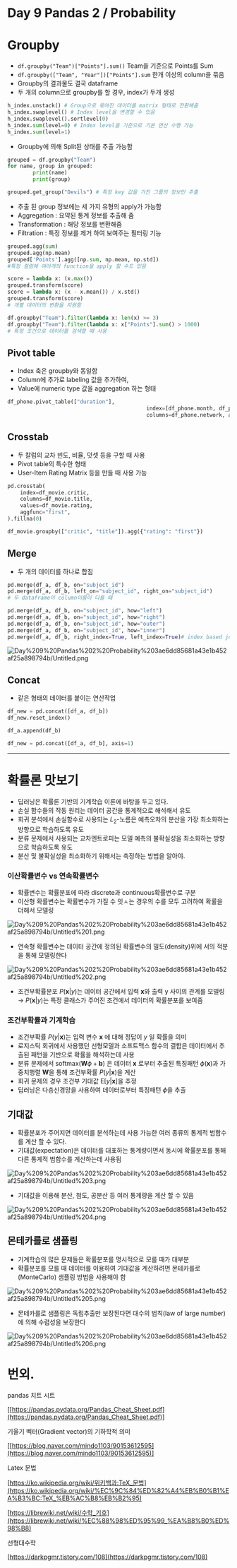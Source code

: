 # Day 9 Pandas 2 / Probability

# Groupby

- `df.groupby("Team")["Points"].sum()` Team을 기준으로 Points를 Sum
- `df.groupby(["Team", "Year"])["Points"].sum` 한개 이상의 column을 묶음
- Groupby의 결과물도 결국 dataframe
- 두 개의 column으로 groupby를 할 경우, index가 두개 생성

```python
h_index.unstack() # Group으로 묶여진 데이터를 matrix 형태로 전환해줌
h_index.swaplevel() # Index level을 변경할 수 있음
h_index.swaplevel().sortlevel(0)
h_index.sum(level=0) # Index level을 기준으로 기본 연산 수행 가능
h_index.sum(level=1)
```

- Groupby에 의해 Split된 상태를 추출 가능함

```python
grouped = df.groupby("Team")
for name, group in grouped:
		print(name)
		print(group)

grouped.get_group("Devils") # 특정 key 값을 가진 그룹의 정보만 추출
```

- 추출 된 group 정보에는 세 가지 유형의 apply가 가능함
- Aggregation : 요약된 통계 정보를 추출해 줌
- Transformation : 해당 정보를 변환해줌
- Filtration : 특정 정보를 제거 하여 보여주는 필터링 기능

```python
grouped.agg(sum)
grouped.agg(np.mean)
grouped['Points'].agg([np.sum, np.mean, np.std]) 
#특정 컬럼에 여러개의 function을 apply 할 수도 있음

score = lambda x: (x.max())
grouped.transform(score)
score = lambda x: (x - x.mean()) / x.std()
grouped.transform(score)
# 개별 데이터의 변환을 지원함

df.groupby("Team").filter(lambda x: len(x) >= 3)
df.groupby("Team").filter(lambda x: x["Points"].sum() > 1000)
# 특정 조건으로 데이터를 검색할 때 사용

```

## Pivot table

- Index 축은 groupby와 동일함
- Column에 추가로  labeling 값을 추가하여,
- Value에 numeric type 값을 aggregation 하는 형태

```python
df_phone.pivot_table(["duration"],
											index=[df_phone.month, df_phone.item],
											columns=df_phone.network, aggfunc="sum", fill_value=0)
```

## Crosstab

- 두 칼럼의 교차 빈도, 비율, 덧셋 등을 구할 때 사용
- Pivot table의 특수한 형태
- User-Item Rating Matrix 등을 만들 때 사용 가능

```python
pd.crosstab(
    index=df_movie.critic,
    columns=df_movie.title,
    values=df_movie.rating,
    aggfunc="first",
).fillna(0)

df_movie.groupby(["critic", "title"]).agg({"rating": "first"})
```

## Merge

- 두 개의 데이터를 하나로 합침

```python
pd.merge(df_a, df_b, on="subject_id")
pd.merge(df_a, df_b, left_on="subject_id", right_on="subject_id")
# 두 dataframe이 column이름이 다를 때

pd.merge(df_a, df_b, on="subject_id", how="left")
pd.merge(df_a, df_b, on="subject_id", how="right")
pd.merge(df_a, df_b, on="subject_id", how="outer")
pd.merge(df_a, df_b, on="subject_id", how="inner")
pd.merge(df_a, df_b, right_index=True, left_index=True)# index based join
```

![Day%209%20Pandas%202%20Probability%203ae6dd85681a43e1b452af25a898794b/Untitled.png](Day%209%20Pandas%202%20Probability%203ae6dd85681a43e1b452af25a898794b/Untitled.png)

## Concat

- 같은 형태의 데이터를 붙이는 연산작업

```python
df_new = pd.concat([df_a, df_b])
df_new.reset_index()

df_a.append(df_b)

df_new = pd.concat([df_a, df_b], axis=1)
```

---

# 확률론 맛보기

- 딥러닝은 확률론 기반의 기계학습 이론에 바탕을 두고 있다.
- 손실 함수들의 작동 원리는 데이터 공간을 통계적으로 해석해서 유도
- 회귀 분석에서 손실함수로 사용되는 $L_2$-노름은 예측오차의 분산을 가장 최소화하는 방향으로 학습하도록 유도
- 분류 문제에서 사용되는 교차엔트로피는 모델 예측의 불확실성을 최소화하는 방향으로 학습하도록 유도
- 분산 및 불확실성을 최소화하기 위해서는 측정하는 방법을 알아야.

### 이산확률변수 vs 연속확률변수

- 확률변수는 확률분포에 따라 discrete과 continuous확률변수로 구분
- 이산형 확률변수는 확률변수가 가질 수 잇ㅅ는 경우의 수를 모두 고려하여 확률을 더해서 모델링

![Day%209%20Pandas%202%20Probability%203ae6dd85681a43e1b452af25a898794b/Untitled%201.png](Day%209%20Pandas%202%20Probability%203ae6dd85681a43e1b452af25a898794b/Untitled%201.png)

- 연속형 확률변수는 데이터 공간에 정의된 확률변수의 밀도(density)위에
서의 적분을 통해 모델링한다

![Day%209%20Pandas%202%20Probability%203ae6dd85681a43e1b452af25a898794b/Untitled%202.png](Day%209%20Pandas%202%20Probability%203ae6dd85681a43e1b452af25a898794b/Untitled%202.png)

- 조건부확률분포 $P(\mathbf{x}|y)$는 데이터 공간에서 입력 $\mathbf{x}$와 출력 y 사이의 관계를 모델링 → $P(\mathbf{x}|y)$는 특정 클래스가 주어진 조건에서 데이터의 확률분포를 보여줌

### 조건부확률과 기계학습

- 조건부확률 $P(y|\mathbf{x})$는 입력 변수 $\mathbf{x}$ 에 대해 정답이 $y$ 일 확률을 의미
- 로지스틱 회귀에서 사용했던 선형모델과 소프트맥스 함수의 결합은 데이터에서 추출된 패턴을 기반으로 확률을 해석하는데 사용
- 분류 문제에서 softmax$(\mathbf{W}\phi + \mathbf{b})$ 은 데이터 $\mathbf{x}$ 로부터 추출된 특징패턴 $\phi(\mathbf{x})$과 가중치행렬 $\mathbf{W}$을 통해 조건부확률 $P(y|\mathbf{x})$을 계산
- 회귀 문제의 경우 조건부 기대값 E$[y|\mathbf{x}]$을 추정
- 딥러닝은 다층신경망을 사용하여 데이터로부터 특징패턴 $\phi$을 추출

## 기대값

- 확률분포가 주어지면 데이터를 분석하는데 사용 가능한 여러 종류의 통계적 범함수를 계산 할 수 있다.
- 기대값(expectation)은 데이터를 대표하는 통계량이면서 동시에 확률분포를 통해 다른 통계적 범함수를 계산하는데 사용됨

![Day%209%20Pandas%202%20Probability%203ae6dd85681a43e1b452af25a898794b/Untitled%203.png](Day%209%20Pandas%202%20Probability%203ae6dd85681a43e1b452af25a898794b/Untitled%203.png)

- 기대값을 이용해 분산, 첨도, 공분산 등 여러 통계량을 계산 할 수 있음

![Day%209%20Pandas%202%20Probability%203ae6dd85681a43e1b452af25a898794b/Untitled%204.png](Day%209%20Pandas%202%20Probability%203ae6dd85681a43e1b452af25a898794b/Untitled%204.png)

## 몬테카를로 샘플링

- 기계학습의 많은 문제들은 확률분포를 명시적으로 모를 때가 대부분
- 확률분포를 모를 때 데이터를 이용하여 기대값을 계산하려면 몬테카를로
(MonteCarlo) 샘플링 방법을 사용해야 함

![Day%209%20Pandas%202%20Probability%203ae6dd85681a43e1b452af25a898794b/Untitled%205.png](Day%209%20Pandas%202%20Probability%203ae6dd85681a43e1b452af25a898794b/Untitled%205.png)

- 몬테카를로 샘플링은 독립추출만 보장된다면 대수의 법칙(law of large number)에 의해 수렴성을 보장한다

![Day%209%20Pandas%202%20Probability%203ae6dd85681a43e1b452af25a898794b/Untitled%206.png](Day%209%20Pandas%202%20Probability%203ae6dd85681a43e1b452af25a898794b/Untitled%206.png)

 

# 번외.

pandas 치트 시트

[[https://pandas.pydata.org/Pandas_Cheat_Sheet.pdf](https://pandas.pydata.org/Pandas_Cheat_Sheet.pdf)]

기울기 벡터(Gradient vector)의 기하학적 의미

[[https://blog.naver.com/mindo1103/90153612595](https://blog.naver.com/mindo1103/90153612595)]

Latex 문법

[https://ko.wikipedia.org/wiki/위키백과:TeX_문법](https://ko.wikipedia.org/wiki/%EC%9C%84%ED%82%A4%EB%B0%B1%EA%B3%BC:TeX_%EB%AC%B8%EB%B2%95)

[https://librewiki.net/wiki/수학_기호](https://librewiki.net/wiki/%EC%88%98%ED%95%99_%EA%B8%B0%ED%98%B8)

선형대수학

[https://darkpgmr.tistory.com/108](https://darkpgmr.tistory.com/108)